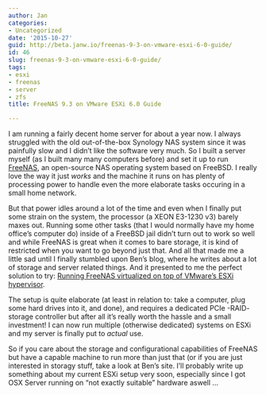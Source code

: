 ```yaml
---
author: Jan
categories:
- Uncategorized
date: '2015-10-27'
guid: http://beta.janw.io/freenas-9-3-on-vmware-esxi-6-0-guide/
id: 46
slug: freenas-9-3-on-vmware-esxi-6-0-guide/
tags:
- esxi
- freenas
- server
- zfs
title: FreeNAS 9.3 on VMware ESXi 6.0 Guide

---
```


I am running a fairly decent home server for about a year now. I always struggled with the old out-of-the-box Synology NAS system since it was painfully slow and I didn&#8217;t like the software very much. So I built a server myself (as I built many many computers before) and set it up to run [FreeNAS](http://www.freenas.org/), an open-source NAS operating system based on FreeBSD. I really love the way it just _works_ and the machine it runs on has plenty of processing power to handle even the more elaborate tasks occuring in a small home network.

But that power idles around a lot of the time and even when I finally put some strain on the system, the processor (a XEON E3-1230 v3) barely maxes out. Running some other tasks (that I would normally have my home office&#8217;s computer do) inside of a FreeBSD jail didn&#8217;t turn out to work so well and while FreeNAS is great when it comes to bare storage, it is kind of restricted when you want to go beyond just that. And all that made me a little sad until I finally stumbled upon Ben&#8217;s blog, where he writes about a lot of storage and server related things. And it presented to me the perfect solution to try: [Running FreeNAS virtualized on top of VMware&#8217;s ESXi hypervisor](https://b3n.org/freenas-9-3-on-vmware-esxi-6-0-guide/).

<!--more-->

The setup is quite elaborate (at least in relation to: take a computer, plug some hard drives into it, and done), and requires a dedicated PCIe -RAID- storage controller but after all it&#8217;s really worth the hassle and a small investment! I can now run multiple (otherwise dedicated) systems on ESXi and my server is finally put to _actual_ use.

So if you care about the storage and configurational capabilities of FreeNAS but have a capable machine to run more than just that (or if you are just interested in storagy stuff, take a look at Ben&#8217;s site. I&#8217;ll probably write up something about my current ESXi setup very soon, especially since I got OSX Server running on &#8220;not exactly suitable&#8221; hardware aswell &#8230;